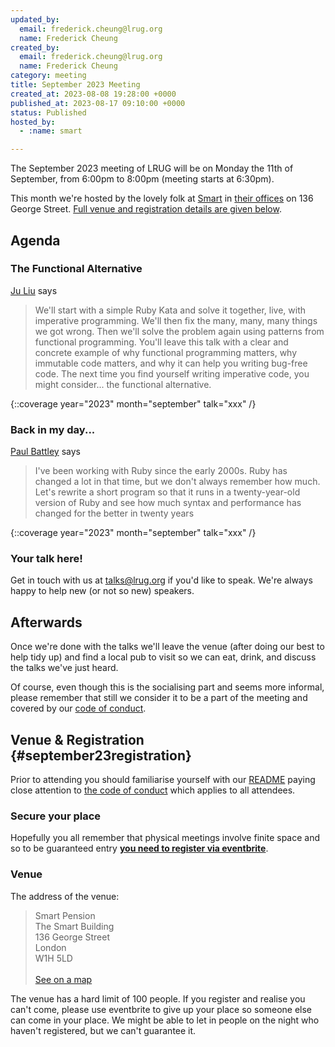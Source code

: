 ```yaml
---
updated_by:
  email: frederick.cheung@lrug.org
  name: Frederick Cheung
created_by:
  email: frederick.cheung@lrug.org
  name: Frederick Cheung
category: meeting
title: September 2023 Meeting
created_at: 2023-08-08 19:28:00 +0000
published_at: 2023-08-17 09:10:00 +0000
status: Published
hosted_by:
  - :name: smart

---
```


The September 2023 meeting of LRUG will be on Monday the 11th of
September, from 6:00pm to 8:00pm (meeting starts at 6:30pm).

This month we're hosted by the lovely folk at [Smart]( https://www.smart.co/careers) in [their offices][smart-venue] on 136 George Street. [Full venue and registration details are given below](#september23registration).

## Agenda

### The Functional Alternative

[Ju Liu](https://juliu.is) says

> We'll start with a simple Ruby Kata and solve it together, live, with
> imperative programming.
> We'll then fix the many, many, many things we got wrong. Then we'll solve
> the problem again using patterns from functional programming. You'll leave
> this talk with a clear and concrete example of why functional programming
> matters, why immutable code matters, and why it can help you writing
> bug-free code.
> The next time you find yourself writing imperative code, you might
> consider... the functional alternative.

{::coverage year="2023" month="september" talk="xxx" /}

### Back in my day...

[Paul Battley](https://po-ru.com) says

> I've been working with Ruby since the early 2000s. Ruby has changed a lot in that time,
> but we don't always remember how much. Let's rewrite a short program so that it runs in
> a twenty-year-old version of Ruby and see how much syntax and performance has changed for the better in twenty years

{::coverage year="2023" month="september" talk="xxx" /}

### Your talk here!

Get in touch with us at talks@lrug.org if you'd like to speak. We're always happy to help new (or not so new) speakers.

## Afterwards

Once we're done with the talks we'll leave the venue (after doing our best
to help tidy up) and find a local pub to visit so we can eat, drink, and
discuss the talks we've just heard.

Of course, even though this is the socialising part and seems more
informal, please remember that still we consider it to be a part of the
meeting and covered by our [code of
conduct](http://readme.lrug.org/#code-of-conduct).

## Venue & Registration {#september23registration}

Prior to attending you should familiarise yourself with our
[README](http://readme.lrug.org/) paying close attention to [the code of
conduct](http://readme.lrug.org/#code-of-conduct) which applies to all
attendees.

### Secure your place

Hopefully you all remember that physical meetings involve finite space and so to be guaranteed entry **[you need to register via eventbrite][september-2023-eventbrite]**.

### Venue

The address of the venue:

> Smart Pension<br/>The Smart Building<br/>136 George Street<br/>London<br/>W1H 5LD
<br/><br/>[See on a map][smart-venue]

The venue has a hard limit of 100 people. If you register and realise you
can't come, please use eventbrite to give up your place so someone else can
come in your place.  We might be able to let in people on the night who haven't
registered, but we can't guarantee it.

[smart-venue]: https://goo.gl/maps/3L96BNcA5iuU6cw36
[september-2023-eventbrite]: https://www.eventbrite.com/e/london-ruby-user-group-september-2023-meeting-tickets-699976768357?
